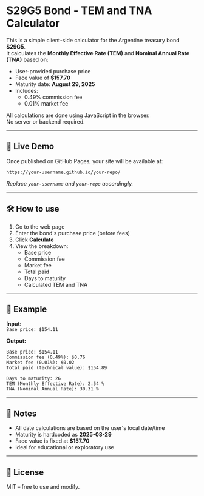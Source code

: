 # S29G5 Bond - TEM and TNA Calculator

This is a simple client-side calculator for the Argentine treasury bond **S29G5**.  
It calculates the **Monthly Effective Rate (TEM)** and **Nominal Annual Rate (TNA)** based on:

- User-provided purchase price
- Face value of **$157.70**
- Maturity date: **August 29, 2025**
- Includes:
  - 0.49% commission fee
  - 0.01% market fee

All calculations are done using JavaScript in the browser.  
No server or backend required.

---

## 🔗 Live Demo

Once published on GitHub Pages, your site will be available at:

```
https://your-username.github.io/your-repo/
```

_Replace `your-username` and `your-repo` accordingly._

---

## 🛠 How to use

1. Go to the web page
2. Enter the bond's purchase price (before fees)
3. Click **Calculate**
4. View the breakdown:
   - Base price
   - Commission fee
   - Market fee
   - Total paid
   - Days to maturity
   - Calculated TEM and TNA

---

## 🧪 Example

**Input:**  
`Base price: $154.11`

**Output:**
```
Base price: $154.11
Commission fee (0.49%): $0.76
Market fee (0.01%): $0.02
Total paid (technical value): $154.89

Days to maturity: 26
TEM (Monthly Effective Rate): 2.54 %
TNA (Nominal Annual Rate): 30.31 %
```

---

## 📅 Notes

- All date calculations are based on the user's local date/time
- Maturity is hardcoded as **2025-08-29**
- Face value is fixed at **$157.70**
- Ideal for educational or exploratory use

---

## 📜 License

MIT – free to use and modify.
